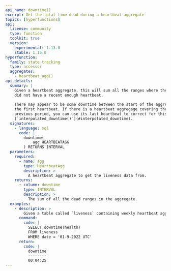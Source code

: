```yaml
---
api_name: downtime()
excerpt: Get the total time dead during a heartbeat aggregate
topics: [hyperfunctions]
api:
  license: community
  type: function
  toolkit: true
  version:
    experimental: 1.13.0
    stable: 1.15.0
hyperfunction:
  family: state tracking
  type: accessor
  aggregates:
    - heartbeat_agg()
api_details:
  summary: |
    Given a heartbeat aggregate, this will sum all the ranges where the system
    did not have a recent enough heartbeat.
    
    There may appear to be some downtime between the start of the aggregate and
    the first heartbeat. If there is a heartbeat aggregage covering the
    previous period, you can use its last heartbeat to correct for this using
    [`interpolated_downtime()`](#interpolated_downtime).
  signatures:
    - language: sql
      code: |
        downtime(
            agg HEARTBEATAGG
        ) RETURNS INTERVAL
  parameters:
    required:
      - name: agg
        type: HeartbeatAgg
        description: >
          A heartbeat aggregate to get the liveness data from.
    returns:
      - column: downtime
        type: INTERVAL
        description: >
          The sum of all the dead ranges in the aggregate.
  examples:
    - description: >
        Given a table called `liveness` containing weekly heartbeat aggregates in column `health` with timestamp column `date`, we can use the following to get the total downtime of the system during the week of Jan 9, 2022.
      command:
        code: |
          SELECT downtime(health)
          FROM liveness
          WHERE date = '01-9-2022 UTC'
      return:
        code: |
          downtime     
          --------
          00:04:25
---
```

